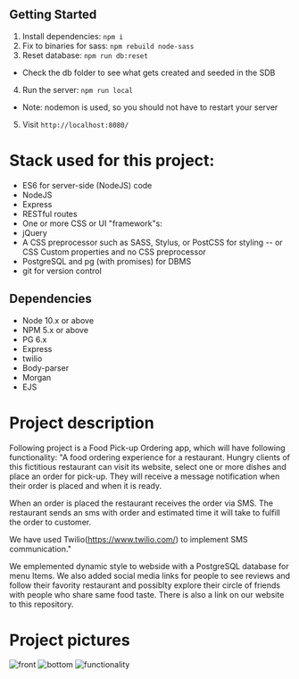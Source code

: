 ## Getting Started

1. Install dependencies: `npm i`
2. Fix to binaries for sass: `npm rebuild node-sass`
3. Reset database: `npm run db:reset`
  - Check the db folder to see what gets created and seeded in the SDB
4. Run the server: `npm run local`
  - Note: nodemon is used, so you should not have to restart your server
5. Visit `http://localhost:8080/`



# Stack used for this project:
* ES6 for server-side (NodeJS) code
* NodeJS
* Express
* RESTful routes
* One or more CSS or UI "framework"s:
* jQuery
* A CSS preprocessor such as SASS, Stylus, or PostCSS for styling -- or CSS Custom properties and no CSS preprocessor
* PostgreSQL and pg (with promises) for DBMS
* git for version control



## Dependencies

- Node 10.x or above
- NPM 5.x or above
- PG 6.x
- Express
- twilio
- Body-parser
- Morgan
- EJS

# Project description

Following project is a Food Pick-up Ordering app, which will have following functionality:
"A food ordering experience for a restaurant. Hungry clients of this fictitious restaurant can visit its website, select one or more dishes and place an order for pick-up. They will receive a message notification when their order is placed and when it is ready.


When an order is placed the restaurant receives the order via SMS. The restaurant sends an sms with order and estimated time it will take to fulfill the order to customer.

We have used Twilio(https://www.twilio.com/) to implement SMS communication."

We emplemented dynamic style to webside with a PostgreSQL database for menu Items. We also added social media links for people to see reviews and follow their favority restaurant and possiblty explore their circle of friends with people who share same food taste. There is also a link on our website to this repository.


# Project pictures
![front](https://user-images.githubusercontent.com/95922075/219702165-14d3a9c7-84c5-46e3-9e17-bdb6ea8a2f51.jpg)
![bottom](https://user-images.githubusercontent.com/95922075/219702168-bdfc7026-a3dc-4f54-b3f9-16b4da5afa26.jpg)
![functionality](https://user-images.githubusercontent.com/95922075/219702170-1eb75a33-0702-40ca-8609-a17a0db002e3.jpg)




